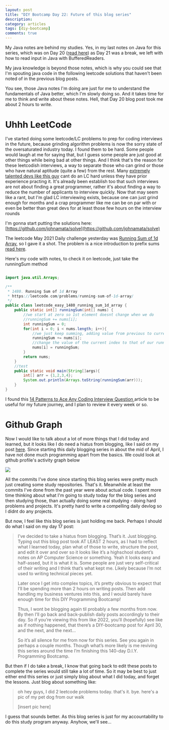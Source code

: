 ```yaml
---
layout: post
title: "DIY Bootcamp Day 22: Future of this blog series"
description: 
category: articles
tags: [diy-bootcamp]
comments: true
---
```




My Java notes are behind my studies. Yes, in my last notes on Java for this series, which was on Day 20 ([read here](/articles/2021/05/02/diy-bootcamp-020.html)) as Day 21 was a break, we left with  how to read input in Java with BufferedReaders. 

My java knowledge is beyond those notes, which is why you could see that I'm spouting java code in the following leetcode solutions that haven't been noted of in the previous blog posts. 

You see, those Java notes I'm doing are just for me to understand the fundamentals of Java better, which I'm slowly doing so. And it takes time for me to think and write about these notes. Hell, that Day 20 blog post took me about 2 hours to write.

<!-- more -->

# Uhhh LeetCode

I've started doing some leetcode/LC problems to prep for coding interviews in the future, because grinding algorithm problems is now the sorry state of the oversaturated industry today. I found them to be hard. Some people would laugh at me for saying that, but I guess some people are just good at other things while being bad at other things. And I think that's the reason for these leetcodish interviews, a way to separate those who can grind or those who have natural aptitude (quite a few) from the rest. Many [extremely talented devs like this guy](https://youtu.be/85cXj76YGQE) cant do an LC hard unless they have prior experience practing it. It's already been establish too that such interviews are not about finding a great programmer, rather it's about finding a way to reduce the number of applicants to interview quickly. Now that may seem like a rant, but I'm glad LC interviewing exists, because one can just grind enough for months and a crap programmer like me can be on par with or even be better than great devs for at least those few hours on the interview rounds

I'm gonna start putting the solutions here: [https://github.com/johnamata/solve](https://github.com/johnamata/solve)

The leetcode May 2021 Daily challenge yesterday was [Running Sum of 1d Array](https://leetcode.com/problems/running-sum-of-1d-array/), so I gave it a shot. The problem is a nice introduction to prefix sums [read here](https://en.wikipedia.org/wiki/Prefix_sum).

Here's my code with notes, to check it on leetcode, just take the runningSum method

```java

import java.util.Arrays;

/**
 * 1480. Running Sum of 1d Array
 * https://leetcode.com/problems/running-sum-of-1d-array/
 */
public class leetcode_easy_1480_running_sum_1d_array {
    public static int[] runningSum(int[] nums) {
        //we start at zero so 1st element doesnt change when we do
        //runningSum += nums[i];
        int runningSum = 0;
        for(int i = 0; i < nums.length; i++){
            //we just keep summing, adding value from previous to current
            runningSum += nums[i];
            //change the value of the current index to that of our running sum/running total
            nums[i] = runningSum;
        }
        return nums;
    }
    //test
    public static void main(String[]args){
        int[] arr = {1,2,3,4};
        System.out.println(Arrays.toString(runningSum(arr)));
    }
}

```

I found this [14 Patterns to Ace Any Coding Interview Question
](https://hackernoon.com/14-patterns-to-ace-any-coding-interview-question-c5bb3357f6ed) article to be useful for my future journey, and I plan to review it every week or so.

# Github Graph

Now I would like to talk about a lot of more things that I did today and learned, but it looks like I do need a hiatus from blogging, like I said on my post [here](/articles/2021/04/29/diy-bootcamp-017.html). Since starting this daily blogging series in about the mid of April, I have not done much programming apart from the basics. We could look at github profile's activity graph below

<img src="https://lh3.googleusercontent.com/pw/ACtC-3fVGpMCZNnPISwIdj3iR_F6FyG7sdSWM7V4lxJ-jrtvFdTbFEjH2V7qf1ZUQEA069qWrgqtkUjN3pS0JupbJmJr9hpsFibSbNWitdJQ8nKVevBVpAZKw5vWYBghe2SesnS_7aSxj828ikhhac29TuWU=w2298-h962-no?authuser=0">

All the commits I've done since starting this blog series were pretty much just creating some study repositories. That's it. Meanwhile at least the commits I've done from the past year were about actual code. I spent more time thinking about what I'm going to study today for the blog series and then studying those, than actually doing some real studying - doing hard problems and projects. It's pretty hard to write a compelling daily devlog so I didnt do any projects.

But now, I feel like this blog series is just holding me back. Perhaps I should do what I said on my day 17 post:

>I’ve decided to take a hiatus from blogging. That’s it. Just blogging. Typing out this blog post took AT LEAST 2 hours, as I had to reflect what I learned today, plan what of those to write, structure the post, and edit it over and over so it looks like it’s a highschool student’s notes on AP Computer Science or something. Yeah it looks easy and half-assed, but it is what it is. Some people are just very self-critical of their writing and I think that’s what kept me. Likely because I’m not used to writing technical pieces yet.
>
>Later once I get into complex topics, it’s pretty obvious to expect that I’ll be spending more than 2 hours on writing posts. Then add handling my business ventures into this, and I would barely have enough time for this DIY Programming Bootcamp!
>
>Thus, I wont be blogging again til probably a few months from now. By then I’ll go back and back-publish daily posts accordingly to their day. So if you’re viewing this from like 2022, you’ll (hopefully) see like as if nothing happened, that there’s a DIY-bootcamp post for April 30, and the next, and the next…
>
>So it’s all silence for me from now for this series. See you again in perhaps a couple months. Though what’s more likely is me reviving this series around the time I’m finishing this 140-day D.I.Y. Programming Bootcamp.

But then if I do take a break, I know that going back to edit these posts to complete the series would still take a lot of time. So it may be best to just either end this series or just simply blog about what I did today, and forget the lessons. Just blog about something like:

> oh hey guys, I did 2 leetcode problems today. that's it. bye. here's a pic of my pet dog from our walk
>
> [insert pic here]

I guess that sounds better. As this blog series is just for my accountability to do this study program anyway. Anyhow, we'll see...
